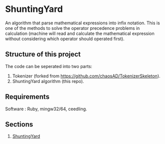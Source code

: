 # ShuntingYard
An algorithm that parse mathematical expressions into infix notation. This is one of the methods to solve the operator precedence problems in calculation (machine will read and calculate the mathematical expression without considering which operator should operated first).

## Structure of this project
The code can be seperated into two parts:
1. Tokenizer (forked from https://github.com/chaosAD/TokenizerSkeleton).
2. ShuntingYard algorithm (this repo).

## Requirements
Software : Ruby, mingw32/64, ceedling.

## Sections
1. [ShuntingYard](https://github.com/jason9829/ShuntingYard/blob/master/src/Readme.md)


